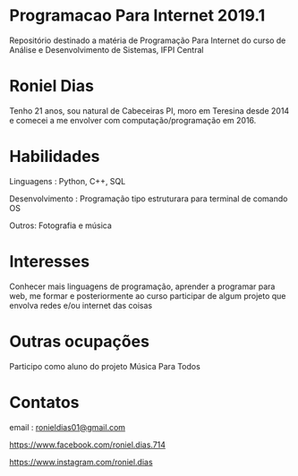 # Programacao Para Internet 2019.1
  Repositório destinado a matéria de Programação Para Internet do curso de Análise e Desenvolvimento de Sistemas, IFPI Central 

# Roniel Dias
  Tenho 21 anos, sou natural de Cabeceiras PI, moro em Teresina desde 2014 e comecei a me envolver com computação/programação em  2016.

# Habilidades
  Linguagens : Python, C++, SQL

  Desenvolvimento : Programação tipo estruturara para terminal de comando OS

  Outros: Fotografia e música

# Interesses
  Conhecer mais linguagens de programação, aprender a programar para web, me formar e posteriormente ao curso participar de algum projeto   que envolva redes e/ou internet das coisas

# Outras ocupações
  Participo como aluno do projeto Música Para Todos

# Contatos
  email : ronieldias01@gmail.com

  https://www.facebook.com/roniel.dias.714

  https://www.instagram.com/roniel.dias
